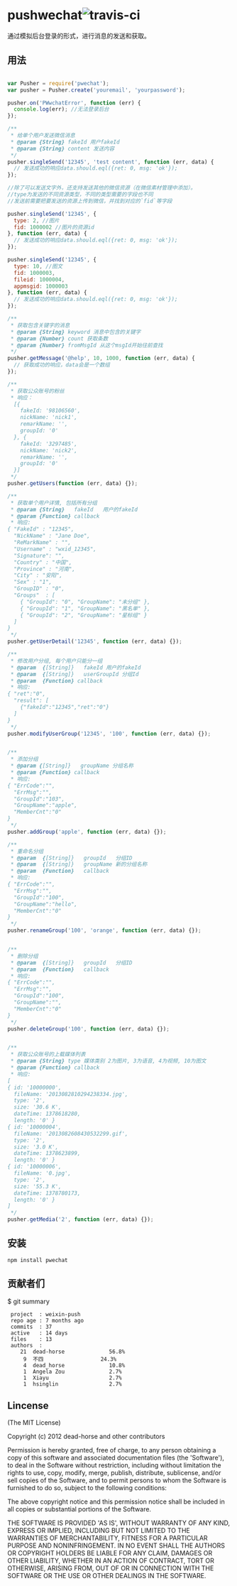 pushwechat![travis-ci](https://secure.travis-ci.org/dead-horse/weixin-push.png)
====== 

 通过模拟后台登录的形式，进行消息的发送和获取。   

## 用法  

```js

var Pusher = require('pwechat');
var pusher = Pusher.create('youremail', 'yourpassword');

pusher.on('PWwchatError', function (err) {
  console.log(err); //无法登录后台
});

/**
 * 给单个用户发送微信消息
 * @param {String} fakeId 用户fakeId
 * @param {String} content 发送内容
 */
pusher.singleSend('12345', 'test content', function (err, data) {
  // 发送成功的响应data.should.eql({ret: 0, msg: 'ok'});
});

//除了可以发送文字外，还支持发送其他的微信资源（在微信素材管理中添加）。  
//type为发送的不同资源类型，不同的类型需要的字段也不同
//发送前需要把要发送的资源上传到微信，并找到对应的`fid`等字段

pusher.singleSend('12345', {
  type: 2, //图片
  fid: 1000002 //图片的资源id
}, function (err, data) {
  // 发送成功的响应data.should.eql({ret: 0, msg: 'ok'});
});

pusher.singleSend('12345', {
  type: 10, //图文
  fid: 1000003,
  fileid: 1000004, 
  appmsgid: 1000003
}, function (err, data) {
  // 发送成功的响应data.should.eql({ret: 0, msg: 'ok'});
});

/**
 * 获取包含关键字的消息
 * @param {String} keyword 消息中包含的关键字
 * @param {Number} count 获取条数
 * @param {Number} fromMsgId 从这个msgId开始往前查找
 */
pusher.getMessage('@help', 10, 1000, function (err, data) {
  // 获取成功的响应，data会是一个数组
});

/**
 * 获取公众账号的粉丝
 * 响应： 
  [{ 
    fakeId: '98106560',
    nickName: 'nick1',
    remarkName: '',
    groupId: '0' 
  }, { 
    fakeId: '3297485',
    nickName: 'nick2',
    remarkName: '',
    groupId: '0' 
  }]
 */
pusher.getUsers(function (err, data) {});

/**
 * 获取单个用户详情, 包括所有分组
 * @param {String}   fakeId   用户的fakeId
 * @param {Function} callback
 * 响应:
{ "FakeId" : "12345",
  "NickName" : "Jane Doe",
  "ReMarkName" : "",
  "Username" : "wxid_12345",
  "Signature": "",
  "Country" : "中国",
  "Province" : "河南",
  "City" : "安阳",
  "Sex" : "1",
  "GroupID" : "0",
  "Groups"  : [
    { "GroupId": "0", "GroupName": "未分组" },
    { "GroupId": "1", "GroupName": "黑名单" },
    { "GroupId": "2", "GroupName": "星标组" }
  ]
}
 */
pusher.getUserDetail('12345', function (err, data) {});

/**
 * 修改用户分组, 每个用户只能分一组
 * @param  {[String]}   fakeId 用户的fakeId
 * @param  {[String]}   userGroupId 分组Id
 * @param  {Function} callback
 * 响应:
{ "ret":"0",
  "result": [
    {"fakeId":"12345","ret":"0"}
  ]
}
 */
pusher.modifyUserGroup('12345', '100', function (err, data) {});


/**
 * 添加分组
 * @param {[String]}   groupName 分组名称
 * @param {Function} callback 
 * 响应:
{ "ErrCode":"",
  "ErrMsg":"",
  "GroupId":"103",
  "GroupName":"apple",
  "MemberCnt":"0"
}
 */
pusher.addGroup('apple', function (err, data) {});

/**
 * 重命名分组
 * @param  {[String]}   groupId   分组ID
 * @param  {[String]}   groupName 新的分组名称
 * @param  {Function}   callback
 * 响应:
{ "ErrCode":"",
  "ErrMsg":"",
  "GroupId":"100",
  "GroupName":"hello",
  "MemberCnt":"0"
}
 */
pusher.renameGroup('100', 'orange', function (err, data) {});


/**
 * 删除分组
 * @param  {[String]}   groupId   分组ID
 * @param  {Function}   callback
 * 响应:
{ "ErrCode":"",
  "ErrMsg":"",
  "GroupId":"100",
  "GroupName":"",
  "MemberCnt":"0"
}
 */
pusher.deleteGroup('100', function (err, data) {});


/**
 * 获取公众账号的上载媒体列表
 * @param {String} type 媒体类别 2为图片, 3为语音, 4为视频, 10为图文
 * @param {Function} callback
 * 响应:
[
{ id: '10000000',
  fileName: '2013082810294238334.jpg',
  type: '2',
  size: '30.6 K',
  dateTime: 1378618280,
  length: '0' }
{ id: '10000004',
  fileName: '2013082608430532299.gif',
  type: '2',
  size: '3.0 K',
  dateTime: 1378623899,
  length: '0' }
{ id: '10000006',
  fileName: '0.jpg',
  type: '2',
  size: '55.3 K',
  dateTime: 1378780173,
  length: '0' }
]
 */
pusher.getMedia('2', function (err, data) {});
```

## 安装  

```
npm install pwechat
```  

## 贡献者们
$ git summary 

```
 project  : weixin-push
 repo age : 7 months ago
 commits  : 37
 active   : 14 days
 files    : 13
 authors  : 
    21  dead-horse              56.8%
     9  不四                  24.3%
     4  dead_horse              10.8%
     1  Angela Zou              2.7%
     1  Xiayu                   2.7%
     1  hsinglin                2.7%
```

## Lincense  
(The MIT License)

Copyright (c) 2012 dead-horse and other contributors

Permission is hereby granted, free of charge, to any person obtaining
a copy of this software and associated documentation files (the
'Software'), to deal in the Software without restriction, including
without limitation the rights to use, copy, modify, merge, publish,
distribute, sublicense, and/or sell copies of the Software, and to
permit persons to whom the Software is furnished to do so, subject to
the following conditions:

The above copyright notice and this permission notice shall be
included in all copies or substantial portions of the Software.

THE SOFTWARE IS PROVIDED 'AS IS', WITHOUT WARRANTY OF ANY KIND,
EXPRESS OR IMPLIED, INCLUDING BUT NOT LIMITED TO THE WARRANTIES OF
MERCHANTABILITY, FITNESS FOR A PARTICULAR PURPOSE AND NONINFRINGEMENT.
IN NO EVENT SHALL THE AUTHORS OR COPYRIGHT HOLDERS BE LIABLE FOR ANY
CLAIM, DAMAGES OR OTHER LIABILITY, WHETHER IN AN ACTION OF CONTRACT,
TORT OR OTHERWISE, ARISING FROM, OUT OF OR IN CONNECTION WITH THE
SOFTWARE OR THE USE OR OTHER DEALINGS IN THE SOFTWARE.

